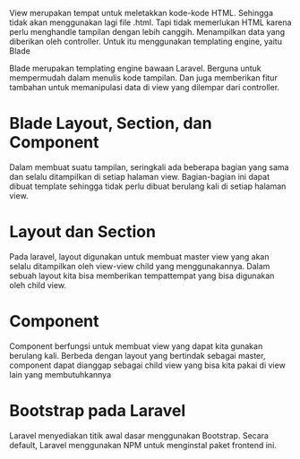 View merupakan tempat  untuk meletakkan kode-kode HTML. Sehingga tidak akan
menggunakan lagi file .html. Tapi tidak memerlukan  HTML karena perlu
menghandle tampilan dengan lebih canggih. Menampilkan data yang diberikan oleh controller.
Untuk itu menggunakan templating engine, yaitu Blade

Blade merupakan templating engine bawaan Laravel. Berguna untuk mempermudah dalam
menulis kode tampilan. Dan juga memberikan fitur tambahan untuk memanipulasi data di view
yang dilempar dari controller.

# Blade Layout, Section, dan Component
Dalam membuat suatu tampilan, seringkali ada beberapa bagian yang sama dan selalu
ditampilkan di setiap halaman view. Bagian-bagian ini dapat dibuat template sehingga tidak perlu
dibuat berulang kali di setiap halaman view.

# Layout dan Section
Pada laravel, layout digunakan untuk membuat master view yang akan selalu ditampilkan oleh
view-view child yang menggunakannya. Dalam sebuah layout kita bisa memberikan tempattempat yang bisa digunakan oleh child view.

# Component
Component berfungsi untuk membuat view yang dapat kita gunakan berulang kali. Berbeda
dengan layout yang bertindak sebagai master, component dapat dianggap sebagai child view
yang bisa kita pakai di view lain yang membutuhkannya

# Bootstrap pada Laravel
Laravel menyediakan titik awal dasar menggunakan Bootstrap. Secara default, Laravel
menggunakan NPM untuk menginstal paket frontend ini.
